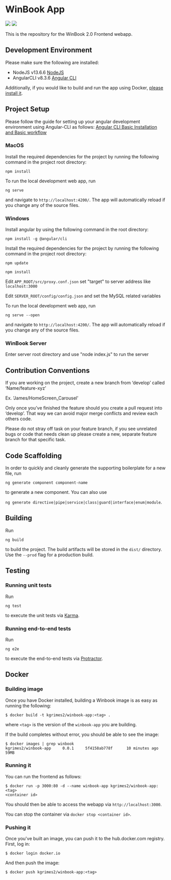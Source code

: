 # WinBook App

[![](https://images.microbadger.com/badges/image/kgrimes2/winbook-app.svg)](https://microbadger.com/images/kgrimes2/winbook-app "Get your own image badge on microbadger.com")
[![](https://images.microbadger.com/badges/version/kgrimes2/winbook-app.svg)](https://microbadger.com/images/kgrimes2/winbook-app "Get your own version badge on microbadger.com")

This is the repository for the WinBook 2.0 Frontend webapp.

## Development Environment

Please make sure the following are installed:

- NodeJS v13.6.6 [NodeJS](https://nodejs.org/en/)
- AngularCLI v8.3.6 [Angular CLI](https://github.com/angular/angular-cli)

Additionally, if you would like to build and run the app using Docker, [please install it](https://www.docker.com/get-started).

## Project Setup

Please follow the guide for setting up your angular development environment using Angular-CLI as follows:
[Angular CLI Basic Installation and Basic workflow](https://angular.io/cli)

### MacOS
Install the required dependencies for the project by running the following command in the project root directory:

`npm install`

To run the local development web app, run

`ng serve`

and navigate to `http://localhost:4200/`. 
The app will automatically reload if you change any of the source files.

### Windows
Install angular by using the following command in the root directory:

`npm install -g @angular/cli`

Install the required dependencies for the project by running the following command in the project root directory:

`npm update`

`npm install`

Edit `APP_ROOT/src/proxy.conf.json` set "target" to server address like `localhost:3000`

Edit `SERVER_ROOT/config/config.json` and set the MySQL related variables

To run the local development web app, run

`ng serve --open`

and navigate to `http://localhost:4200/`. 
The app will automatically reload if you change any of the source files.

### WinBook Server

Enter server root directory and use "node index.js" to run the server

## Contribution Conventions

If you are working on the project, create a new branch from ‘develop’ called ‘Name/feature-xyz’ 

Ex. ‘James/HomeScreen_Carousel’

Only once you’ve finished the feature should you create a pull request into ‘develop’. That way we can avoid major merge conflicts and review each others code.

Please do not stray off task on your feature branch, if you see unrelated bugs or code that needs clean up please create a new, separate feature branch for that specific task.

## Code Scaffolding

In order to quickly and cleanly generate the supporting boilerplate for a new file, run

`ng generate component component-name` 

to generate a new component. You can also use 

`ng generate directive|pipe|service|class|guard|interface|enum|module`.

## Building

Run 

`ng build` 

to build the project. The build artifacts will be stored in the `dist/` directory. Use the `--prod` flag for a production build.

## Testing

### Running unit tests

Run 

`ng test` 

to execute the unit tests via [Karma](https://karma-runner.github.io).

### Running end-to-end tests

Run 

`ng e2e` 

to execute the end-to-end tests via [Protractor](http://www.protractortest.org/).

## Docker

### Building image

Once you have Docker installed, building a Winbook image is as easy as running the following:

```
$ docker build -t kgrimes2/winbook-app:<tag> .
```

where `<tag>` is the version of the `winbook-app` you are building.

If the build completes without error, you should be able to see the image:

```
$ docker images | grep winbook
kgrimes2/winbook-app     0.0.1     5f4158ab778f      10 minutes ago      59MB
```

### Running it

You can run the frontend as follows:

```
$ docker run -p 3000:80 -d --name winbook-app kgrimes2/winbook-app:<tag>
<container id>
```

You should then be able to access the webapp via `http://localhost:3000`.

You can stop the container via `docker stop <container id>`.

### Pushing it

Once you've built an image, you can push it to the hub.docker.com registry. First, log in:

```
$ docker login docker.io
```

And then push the image:

```
$ docker push kgrimes2/winbook-app:<tag>
```
